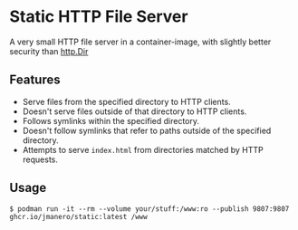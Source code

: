 Static HTTP File Server
=======================

A very small HTTP file server in a container-image, with slightly better security than [http.Dir](https://pkg.go.dev/net/http#Dir)

## Features

- Serve files from the specified directory to HTTP clients.
- Doesn't serve files outside of that directory to HTTP clients.
- Follows symlinks within the specified directory.
- Doesn't follow symlinks that refer to paths outside of the specified directory.
- Attempts to serve `index.html` from directories matched by HTTP requests.

## Usage

```
$ podman run -it --rm --volume your/stuff:/www:ro --publish 9807:9807 ghcr.io/jmanero/static:latest /www
```
